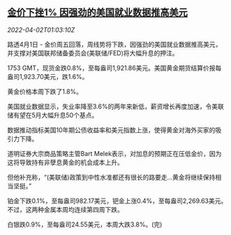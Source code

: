 <!--1648863062000-->
[金价下挫1% 因强劲的美国就业数据推高美元](https://cn.reuters.com/article/global-precious-metal-drv-0402-idCNKCS2LU018)
------

<div><i>2022-04-02T01:03:10Z</i></div><p>路透4月1日 - 金价周五回落，周线势将下跌，因强劲的美国就业数据推高美元，并支撑对美国联邦储备委员会(美联储/FED)将大幅升息的押注。</p><p>1753 GMT，现货金跌0.8%，至每盎司1,921.86美元。美国黄金期货结算价报每盎司1,923.70美元，跌1.6%。</p><p>黄金价格本周下跌了1.8%。</p><p>美国就业数据显示，失业率降至3.6%的两年来新低，薪资增长再度加速，令美联储有望在5月大幅升息50个基点。</p><p>数据推动指标美国10年期公债收益率和美元指数上涨，使得黄金对海外买家的吸引力下降。</p><p>道明证券大宗商品策略主管Bart Melek表示，对加息的预期正在压低金价，因为这将导致持有非孽息黄金的机会成本上升。</p><p>但他补充称，“(美联储)政策到中性水准都还有很长的路要走…黄金将继续保持相当坚挺。”</p><p>铂金下跌0.1%，至每盎司982.17美元，钯金上涨0.4%，至每盎司2,269.63美元。不过，这两种金属本周均连续第四周下跌。</p><p>白银跌0.9%，至每盎司24.55美元，本周大跌3.8%。(完)</p>
